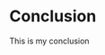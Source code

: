 # Conclusion

<!-- Summarize your key findings. Include important conclusions that can be drawn and further implications for the field. Discuss the benefits or shortcomings of your work and suggest future areas for research. -->

This is my conclusion
